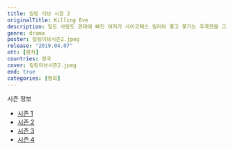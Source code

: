 ```yaml
---
title: 킬링 이브 시즌 2
originalTitle: Killing Eve
description: 일도 사랑도 권태에 빠진 여자가 사이코패스 킬러와 쫓고 쫓기는 추격전을 그린 드라마. 범죄 심리에 병적인 흥미를 가진 영국 정보국 요원 이브, 청부 살인에 희열을 느끼며 살아가는 사이코패스 킬러 빌라넬. 알 수 없는 집착에 사로잡혀 서로를 쫓기 시작한다.
genre: drama
poster: 킬링이브시즌2.jpeg
release: "2019.04.07"
ott: [왓챠]
countries: 영국
cover: 킬링이브시즌2.jpeg
end: true
categories: [범죄]
---
```


<div class="title bold">시즌 정보</div>

- [시즌 1](https://lesflix.github.io/drama/킬링이브시즌1/)
- [시즌 2](https://lesflix.github.io/drama/킬링이브시즌2/)
- [시즌 3](https://lesflix.github.io/drama/킬링이브시즌3/)
- [시즌 4](https://lesflix.github.io/drama/킬링이브시즌4/)
